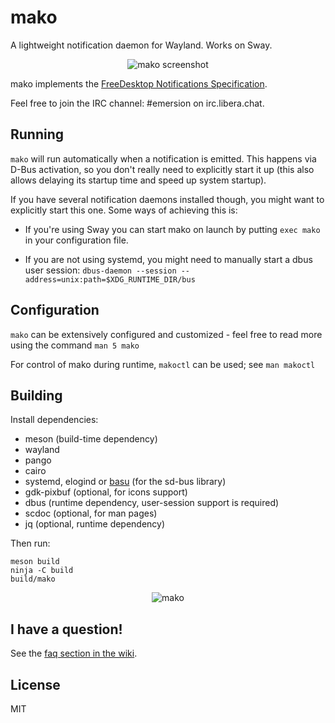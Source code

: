 # mako

A lightweight notification daemon for Wayland. Works on Sway.

<p align="center">
  <img src="https://sr.ht/meoc.png" alt="mako screenshot">
</p>

mako implements the [FreeDesktop Notifications Specification][spec].

Feel free to join the IRC channel: #emersion on irc.libera.chat.

## Running


`mako` will run automatically when a notification is emitted. This happens via
D-Bus activation, so you don't really need to explicitly start it up (this also
allows delaying its startup time and speed up system startup).

If you have several notification daemons installed though, you might want to
explicitly start this one. Some ways of achieving this is:

- If you're using Sway you can start mako on launch by putting `exec mako` in
  your configuration file.

- If you are not using systemd, you might need to manually start a dbus user
  session: `dbus-daemon --session --address=unix:path=$XDG_RUNTIME_DIR/bus`

## Configuration

`mako` can be extensively configured and customized - feel free to read more
using the command `man 5 mako`

For control of mako during runtime, `makoctl` can be used; see `man makoctl`

## Building

Install dependencies:

* meson (build-time dependency)
* wayland
* pango
* cairo
* systemd, elogind or [basu] (for the sd-bus library)
* gdk-pixbuf (optional, for icons support)
* dbus (runtime dependency, user-session support is required)
* scdoc (optional, for man pages)
* jq (optional, runtime dependency)

Then run:

```shell
meson build
ninja -C build
build/mako
```

<p align="center">
  <img src="https://sr.ht/frOL.jpg" alt="mako">
</p>

## I have a question!

See the [faq section in the wiki](https://github.com/emersion/mako/wiki/Frequently-asked-questions).

## License

MIT

[spec]: https://specifications.freedesktop.org/notification-spec/latest/
[basu]: https://github.com/emersion/basu
